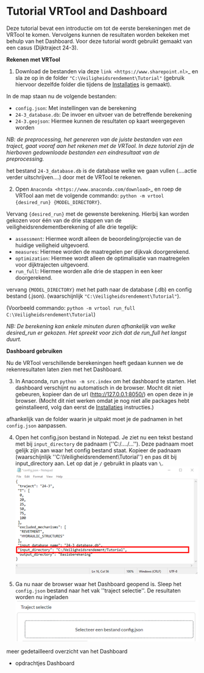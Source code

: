 
# Tutorial VRTool and Dashboard


Deze tutorial bevat een introductie om tot de eerste berekeningen met de VRTool te komen. Vervolgens kunnen de resultaten worden bekeken met behulp van het Dashboard.
Voor deze tutorial wordt gebruikt gemaakt van een casus (Dijktraject 24-3). 

**Rekenen met VRTool** 

1. Download de bestanden via deze `link <https://www.sharepoint.nl>`_ en sla ze op in de folder ``"C:\Veiligheidsrendement\Tutorial"`` (gebruik hiervoor dezelfde folder die tijdens de [Installaties](vrtool_docs\Installaties\index.rst) is gemaakt).

In de map staan nu de volgende bestanden:
- ``config.json``: Met instellingen van de berekening
- ``24-3_database.db``: De invoer en uitvoer van de betreffende berekening
- ``24-3.geojson``: Hiermee kunnen de resultaten op kaart weergegeven worden

 *NB: de preprocessing, het genereren van de juiste bestanden van een traject, gaat vooraf aan het rekenen met de VRTool. In deze tutorial zijn de hierboven gedownloade bestanden een eindresultaat van de preprocessing.*

het bestand `24-3_database.db` is de database welke we gaan vullen (....actie verder uitschrijven....) door met de VRTool te rekenen. 

2. Open `Anaconda <https://www.anaconda.com/download>`_ en roep de VRTool aan met de volgende commando: 
``python -m vrtool {desired_run} {MODEL_DIRECTORY}``. 

Vervang ``{desired_run}`` met de gewenste berekening. Hierbij kan worden gekozen voor één van de drie stappen van de veiligheidsrendementberekening of alle drie tegelijk:

- ``assessment``: Hiermee wordt alleen de beoordeling/projectie van de huidige veiligheid uitgevoerd.
- ``measures``: Hiermee worden de maatregelen per dijkvak doorgerekend.
- ``optimization``: Hiermee wordt alleen de optimalisatie van maatregelen voor dijktrajecten uitgevoerd.
- ``run_full``: Hiermee worden alle drie de stappen in een keer doorgerekend.

vervang ``{MODEL_DIRECTORY}`` met het path naar de database (.db) en config bestand (.json). (waarschijnlijk  ``"C:\Veiligheidsrendement\Tutorial"``). 

(Voorbeeld commando: ``python -m vrtool run_full C:\Veiligheidsrendement\Tutorial``)

*NB: De berekening kan enkele minuten duren afhankelijk van welke desired_run er gekozen. Het spreekt voor zich dat de run_full het langst duurt.*

**Dashboard gebruiken**

Nu de VRTool verschillende berekeningen heeft gedaan kunnen we de rekenresultaten laten zien met het Dashboard.

3.  In Anaconda, run ``python -m src.index`` om het dashboard te starten. Het dashboard verschijnt nu automatisch in de browser. Mocht dit niet gebeuren, kopieer dan de url (http://127.0.0.1:8050/) en open deze in je browser. (Mocht dit niet werken omdat je nog niet alle packages hebt geinstalleerd, volg dan eerst de [Installaties](vrtool_docs\Installaties\index.md) instructies.)

afhankelijk van de folder waarin je uitpakt moet je de padnamen in het ``config.json`` aanpassen.

4. Open het config.json bestand in Notepad. Je ziet nu een tekst bestand met bij ``input_directory`` de padnaam (''C:/..../...''). Deze padnaam moet gelijk zijn aan waar het config bestand staat. Kopieer de padnaam (waarschijnlijk ''C:\Veiligheidsrendement\Tutorial'') en pas dit bij input_directory aan. Let op dat je ``/`` gebruikt in plaats van ``\``.
![](config.png)

5. Ga nu naar de browser waar het Dashboard geopend is. Sleep het ``config.json`` bestand naar het vak ''traject selectie''. De resultaten worden nu ingeladen 
![](Traject_selectie.png)

meer gedetailleerd overzicht van het Dashboard 
- opdrachtjes Dashboard